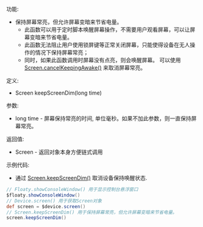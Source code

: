 功能:

+ 保持屏幕常亮，但允许屏幕变暗来节省电量。
    + 此函数可以用于定时脚本唤醒屏幕操作，不需要用户观看屏幕，可以让屏幕变暗来节省电量。
    + 此函数无法阻止用户使用锁屏键等正常关闭屏幕，只能使得设备在无人操作的情况下保持屏幕常亮；
    + 同时，如果此函数调用时屏幕没有点亮，则会唤醒屏幕。
      可以使用 [Screen.cancelKeepingAwake()](/API/Device/Screen/README.md?id=cancelKeepingAwake)
      来取消屏幕常亮。

定义:

+ Screen keepScreenDim(long time)

参数:

+ long time - 屏幕保持常亮的时间, 单位毫秒。如果不加此参数，则一直保持屏幕常亮。

返回值:

+ Screen - 返回对象本身方便链式调用

示例代码:

+ 通过 [Screen.keepScreenDim()](/API/Device/Screen/README.md?id=keepScreenDim) 取消设备保持唤醒状态.

```groovy
// Floaty.showConsoleWindow() 用于显示控制台悬浮窗口
$floaty.showConsoleWindow()
// Device.screen() 用于获取Screen对象
def screen = $device.screen()
// Screen.keepScreenDim() 用于保持屏幕常亮，但允许屏幕变暗来节省电量。
screen.keepScreenDim()
```
